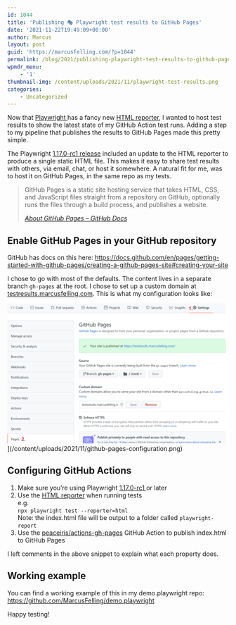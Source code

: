 ```yaml
---
id: 1044
title: 'Publishing 🎭 Playwright test results to GitHub Pages'
date: '2021-11-22T19:49:09+00:00'
author: Marcus
layout: post
guid: 'https://marcusfelling.com/?p=1044'
permalink: /blog/2021/publishing-playwright-test-results-to-github-pages/
wpmdr_menu:
    - '1'
thumbnail-img: /content/uploads/2021/11/playwright-test-results.png
categories:
    - Uncategorized
---
```



Now that [Playwright ](https://playwright.dev/)has a fancy new [HTML reporter](https://playwright.dev/docs/test-reporters/#html-reporter), I wanted to host test results to show the latest state of my GitHub Action test runs. Adding a step to my pipeline that publishes the results to GitHub Pages made this pretty simple.

The Playwright [1.17.0-rc1 release](https://github.com/microsoft/playwright/releases/tag/v1.17.0-rc1) included an update to the HTML reporter to produce a single static HTML file. This makes it easy to share test results with others, via email, chat, or host it somewhere. A natural fit for me, was to host it on GitHub Pages, in the same repo as my tests.

> GitHub Pages is a static site hosting service that takes HTML, CSS, and JavaScript files straight from a repository on GitHub, optionally runs the files through a build process, and publishes a website.
> 
> <cite>[About GitHub Pages – GitHub Docs](https://docs.github.com/en/pages/getting-started-with-github-pages/about-github-pages)</cite>

## Enable GitHub Pages in your GitHub repository

GitHub has docs on this here: <https://docs.github.com/en/pages/getting-started-with-github-pages/creating-a-github-pages-site#creating-your-site>

I chose to go with most of the defaults. The content lives in a separate branch `gh-pages` at the root. I chose to set up a custom domain at [testresults.marcusfelling.com](https://testresults.marcusfelling.com/). This is what my configuration looks like:

![](/content/uploads/2021/11/github-pages-configuration-1024x646.png)](/content/uploads/2021/11/github-pages-configuration.png)

## Configuring GitHub Actions

1. Make sure you’re using Playwright [1.17.0-rc1 ](https://github.com/microsoft/playwright/releases/tag/v1.17.0-rc1)or later
2. Use the [HTML reporter](https://playwright.dev/docs/test-reporters/#html-reporter) when running tests   
    e.g.  
    `npx playwright test --reporter=html`  
    Note: the index.html file will be output to a folder called `playwright-report`
3. Use the [peaceiris/actions-gh-pages](https://github.com/marketplace/actions/github-pages-action) GitHub Action to publish index.html to GitHub Pages

<script src="https://gist.github.com/MarcusFelling/3219b99dc64937bedc4eda30e291a900.js"></script>

I left comments in the above snippet to explain what each property does.

## Working example

You can find a working example of this in my demo.playwright repo: <https://github.com/MarcusFelling/demo.playwright>

Happy testing!